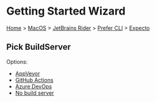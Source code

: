 <!--
GENERATED FILE - DO NOT EDIT
This file was generated by [MarkdownSnippets](https://github.com/SimonCropp/MarkdownSnippets).
Source File: /docs/mdsource/wiz/MacOS_Rider_Cli_Expecto.source.md
To change this file edit the source file and then run MarkdownSnippets.
-->

# Getting Started Wizard

[Home](/docs/wiz/readme.md) > [MacOS](MacOS.md) > [JetBrains Rider](MacOS_Rider.md) > [Prefer CLI](MacOS_Rider_Cli.md) > [Expecto](MacOS_Rider_Cli_Expecto.md)

## Pick BuildServer

Options:
 * [AppVeyor](MacOS_Rider_Cli_Expecto_AppVeyor.md)
 * [GitHub Actions](MacOS_Rider_Cli_Expecto_GitHubActions.md)
 * [Azure DevOps](MacOS_Rider_Cli_Expecto_AzureDevOps.md)
 * [No build server](MacOS_Rider_Cli_Expecto_None.md)
